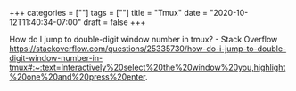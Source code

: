 +++
categories = [""]
tags = [""]
title = "Tmux"
date = "2020-10-12T11:40:34-07:00"
draft = false
+++

How do I jump to double-digit window number in tmux? - Stack Overflow
https://stackoverflow.com/questions/25335730/how-do-i-jump-to-double-digit-window-number-in-tmux#:~:text=Interactively%20select%20the%20window%20you,highlight%20one%20and%20press%20enter.

